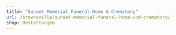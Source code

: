 ```yaml
---
title: "Sunset Memorial Funeral Home & Crematory"
url: /brownsville/sunset-memorial-funeral-home-und-crematory/
shop: Bestattungen
---
```


